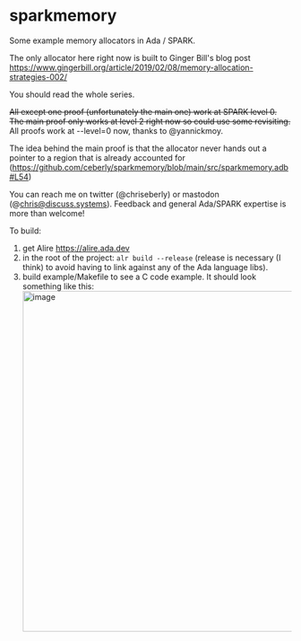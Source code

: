 # sparkmemory
Some example memory allocators in Ada / SPARK.

The only allocator here right now is built to Ginger Bill's blog post https://www.gingerbill.org/article/2019/02/08/memory-allocation-strategies-002/ 

You should read the whole series.

~~All except one proof (unfortunately the main one) work at SPARK level 0. The main proof only works at level 2 right now so could use some revisiting.~~ All proofs work at --level=0 now, thanks to @yannickmoy. 

The idea behind the main proof is that the allocator never hands out a pointer to a region that is already accounted for (https://github.com/ceberly/sparkmemory/blob/main/src/sparkmemory.adb#L54)

You can reach me on twitter (@chriseberly) or mastodon (@chris@discuss.systems). Feedback and general Ada/SPARK expertise is more than welcome!

To build:
1) get Alire https://alire.ada.dev
2) in the root of the project: `alr build --release` (release is necessary (I think) to avoid having to link against any of the Ada language libs).
3) build example/Makefile to see a C code example. It should look something like this: <img width="607" alt="image" src="https://user-images.githubusercontent.com/99014/210695969-263ff67a-399d-4aee-b8ca-086d5a6959be.png">

